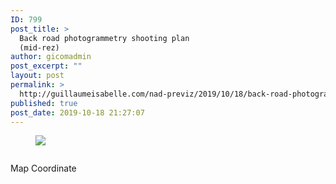 ```yaml
---
ID: 799
post_title: >
  Back road photogrammetry shooting plan
  (mid-rez)
author: gicomadmin
post_excerpt: ""
layout: post
permalink: >
  http://guillaumeisabelle.com/nad-previz/2019/10/18/back-road-photogrammetry-shooting-plan-mid-rez/
published: true
post_date: 2019-10-18 21:27:07
---
```

<!-- wp:image --><figure class="wp-block-image">

![][1]</figure> <!-- /wp:image -->

<!-- wp:block-lab/stc-vision-block {"vision":"Higher Resolution and deeper quality shooting (16bit NEF) of location - A map to where that is","dtdue":"191021"} /-->

<!-- wp:image {"id":800} --><figure class="wp-block-image">

<img src="http://guillaumeisabelle.com/nad-previz/wp-content/uploads/sites/19/2019/10/IMG_5629-768x1024.jpeg" alt="" class="wp-image-800" /></figure> <!-- /wp:image -->

<!-- wp:paragraph -->

Map Coordinate

<!-- /wp:paragraph -->

<!-- wp:paragraph -->



<!-- /wp:paragraph -->

 [1]: blob:https://www.icloud.com/6e46a5ab-5e57-49e5-8094-5843441524d0